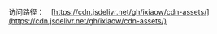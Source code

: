 访问路径：　[https://cdn.jsdelivr.net/gh/ixiaow/cdn-assets/](https://cdn.jsdelivr.net/gh/ixiaow/cdn-assets/)